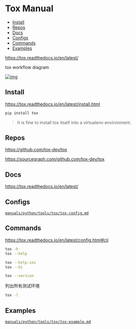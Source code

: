 <!-- omit in toc -->
# Tox Manual

- [Install](#install)
- [Repos](#repos)
- [Docs](#docs)
- [Configs](#configs)
- [Commands](#commands)
- [Examples](#examples)

<https://tox.readthedocs.io/en/latest/>

tox workflow diagram

[![img](https://tox.readthedocs.io/en/latest/_images/tox_flow.png)](https://tox.readthedocs.io/en/latest/index.html#system-overview)

## Install

<https://tox.readthedocs.io/en/latest/install.html>

```bash
pip install tox
```

> It is fine to install tox itself into a virtualenv environment.

## Repos

<https://github.com/tox-dev/tox>

<https://sourcegraph.com/github.com/tox-dev/tox>

## Docs

<https://tox.readthedocs.io/en/latest/>

## Configs

[`manuals/python/tools/tox/tox-config.md`](/manuals/python/tools/tox/tox-config.md)

## Commands

<https://tox.readthedocs.io/en/latest/config.html#cli>

```bash
tox -h
tox --help
```

```bash
tox --help-ini
tox --hi
```

```bash
tox --version
```

列出所有测试环境

```bash
tox -l
```

## Examples

[`manuals/python/tools/tox/tox-example.md`](/manuals/python/tools/tox/tox-example.md)
